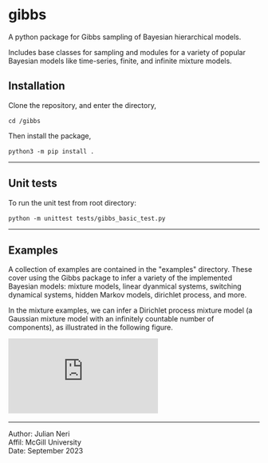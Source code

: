 # gibbs

A python package for Gibbs sampling of Bayesian hierarchical models.

Includes base classes for sampling and modules for a variety of popular Bayesian models like time-series, finite, and infinite mixture models.

## Installation

Clone the repository, and enter the directory,
```console
cd /gibbs
```
Then install the package,
```console
python3 -m pip install .
```

---
## Unit tests
To run the unit test from root directory:

```console 
python -m unittest tests/gibbs_basic_test.py
```

---
## Examples
A collection of examples are contained in the "examples" directory. These cover using the Gibbs package to infer a variety of the implemented Bayesian models: mixture models, linear dyanmical systems, switching dynamical systems, hidden Markov models, dirichlet process, and more.

In the mixture examples, we can infer a Dirichlet process mixture model (a Gaussian mixture model with an infinitely countable number of components), as illustrated in the following figure.

![alt text](https://github.com/jundsp/gibbs/blob/main/examples/mixtures/imgs/gmm_dirichlet_process.pdf?raw=true)


---
Author: Julian Neri  
Affil: McGill University  
Date: September 2023


